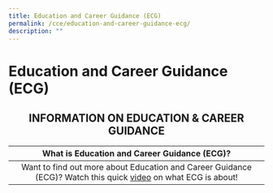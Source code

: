 ```yaml
---
title: Education and Career Guidance (ECG)
permalink: /cce/education-and-career-guidance-ecg/
description: ""
---
```

# Education and Career Guidance (ECG)

## <center>INFORMATION ON EDUCATION & CAREER GUIDANCE</center>

|   What is Education and Career Guidance (ECG)?       |
|:------------------------------------:|
| Want to find out more about Education and Career Guidance (ECG)? Watch this quick <a href="https://www.youtube.com/watch?v=12ass4FSCcg" target="_blank">video</a> on what ECG is about! |

